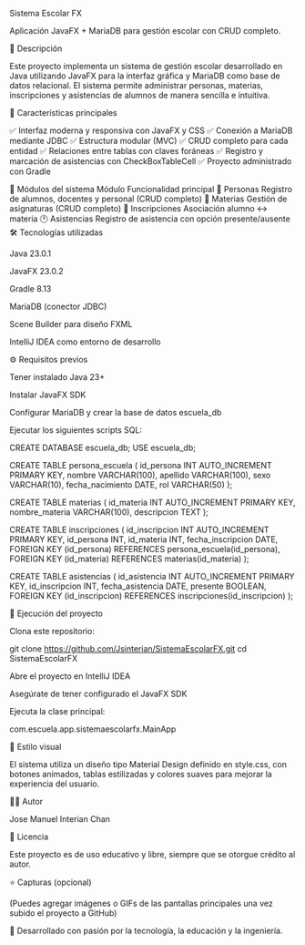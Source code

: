 Sistema Escolar FX

Aplicación JavaFX + MariaDB para gestión escolar con CRUD completo.

🧩 Descripción

Este proyecto implementa un sistema de gestión escolar desarrollado en Java utilizando JavaFX para la interfaz gráfica y MariaDB como base de datos relacional.
El sistema permite administrar personas, materias, inscripciones y asistencias de alumnos de manera sencilla e intuitiva.

🧠 Características principales

✅ Interfaz moderna y responsiva con JavaFX y CSS
✅ Conexión a MariaDB mediante JDBC
✅ Estructura modular (MVC)
✅ CRUD completo para cada entidad
✅ Relaciones entre tablas con claves foráneas
✅ Registro y marcación de asistencias con CheckBoxTableCell
✅ Proyecto administrado con Gradle

🧱 Módulos del sistema
Módulo	Funcionalidad principal
👤 Personas	Registro de alumnos, docentes y personal (CRUD completo)
📘 Materias	Gestión de asignaturas (CRUD completo)
🧾 Inscripciones	Asociación alumno ↔ materia
🕐 Asistencias	Registro de asistencia con opción presente/ausente
🛠️ Tecnologías utilizadas

Java 23.0.1

JavaFX 23.0.2

Gradle 8.13

MariaDB (conector JDBC)

Scene Builder para diseño FXML

IntelliJ IDEA como entorno de desarrollo

⚙️ Requisitos previos

Tener instalado Java 23+

Instalar JavaFX SDK

Configurar MariaDB y crear la base de datos escuela_db

Ejecutar los siguientes scripts SQL:

CREATE DATABASE escuela_db;
USE escuela_db;

CREATE TABLE persona_escuela (
id_persona INT AUTO_INCREMENT PRIMARY KEY,
nombre VARCHAR(100),
apellido VARCHAR(100),
sexo VARCHAR(10),
fecha_nacimiento DATE,
rol VARCHAR(50)
);

CREATE TABLE materias (
id_materia INT AUTO_INCREMENT PRIMARY KEY,
nombre_materia VARCHAR(100),
descripcion TEXT
);

CREATE TABLE inscripciones (
id_inscripcion INT AUTO_INCREMENT PRIMARY KEY,
id_persona INT,
id_materia INT,
fecha_inscripcion DATE,
FOREIGN KEY (id_persona) REFERENCES persona_escuela(id_persona),
FOREIGN KEY (id_materia) REFERENCES materias(id_materia)
);

CREATE TABLE asistencias (
id_asistencia INT AUTO_INCREMENT PRIMARY KEY,
id_inscripcion INT,
fecha_asistencia DATE,
presente BOOLEAN,
FOREIGN KEY (id_inscripcion) REFERENCES inscripciones(id_inscripcion)
);

🚀 Ejecución del proyecto

Clona este repositorio:

git clone https://github.com/Jsinterian/SistemaEscolarFX.git
cd SistemaEscolarFX


Abre el proyecto en IntelliJ IDEA

Asegúrate de tener configurado el JavaFX SDK

Ejecuta la clase principal:

com.escuela.app.sistemaescolarfx.MainApp

🎨 Estilo visual

El sistema utiliza un diseño tipo Material Design definido en style.css, con botones animados, tablas estilizadas y colores suaves para mejorar la experiencia del usuario.

👨‍💻 Autor

Jose Manuel Interian Chan

📜 Licencia

Este proyecto es de uso educativo y libre, siempre que se otorgue crédito al autor.

⭐ Capturas (opcional)

(Puedes agregar imágenes o GIFs de las pantallas principales una vez subido el proyecto a GitHub)

📍 Desarrollado con pasión por la tecnología, la educación y la ingeniería.
